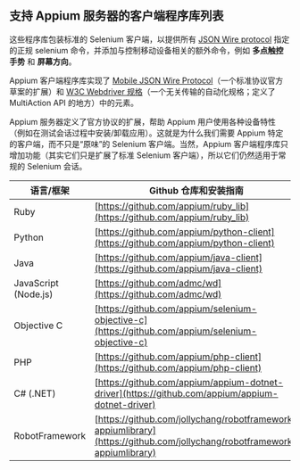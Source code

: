 ## 支持 Appium 服务器的客户端程序库列表

这些程序库包装标准的 Selenium 客户端，以提供所有 [JSON Wire protocol](https://w3c.github.io/webdriver/webdriver-spec.html) 指定的正规 selenium 命令，并添加与控制移动设备相关的额外命令，例如 **多点触控手势** 和 **屏幕方向**。

Appium 客户端程序库实现了 [Mobile JSON Wire Protocol](https://github.com/SeleniumHQ/mobile-spec/blob/master/spec-draft.md)（一个标准协议官方草案的扩展）和 [W3C Webdriver 规格](https://dvcs.w3.org/hg/webdriver/raw-file/default/webdriver-spec.html)（一个无关传输的自动化规格；定义了 MultiAction API 的地方）中的元素。

Appium 服务器定义了官方协议的扩展，帮助 Appium 用户使用各种设备特性（例如在测试会话过程中安装/卸载应用）。这就是为什么我们需要 Appium 特定的客户端，而不只是“原味”的 Selenium 客户端。当然，Appium 客户端程序库只增加功能（其实它们只是扩展了标准 Selenium 客户端），所以它们仍然适用于常规的 Selenium 会话。

语言/框架 | Github 仓库和安装指南 |
----- | ----- |
Ruby | [https://github.com/appium/ruby_lib](https://github.com/appium/ruby_lib)
Python | [https://github.com/appium/python-client](https://github.com/appium/python-client)
Java | [https://github.com/appium/java-client](https://github.com/appium/java-client)
JavaScript (Node.js) | [https://github.com/admc/wd](https://github.com/admc/wd)
Objective C | [https://github.com/appium/selenium-objective-c](https://github.com/appium/selenium-objective-c)
PHP | [https://github.com/appium/php-client](https://github.com/appium/php-client)
C# (.NET) | [https://github.com/appium/appium-dotnet-driver](https://github.com/appium/appium-dotnet-driver)
RobotFramework | [https://github.com/jollychang/robotframework-appiumlibrary](https://github.com/jollychang/robotframework-appiumlibrary)
